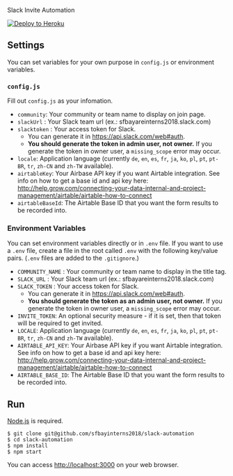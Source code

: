 Slack Invite Automation

[![Deploy to Heroku](https://www.herokucdn.com/deploy/button.png)](https://heroku.com/deploy)
## Settings

You can set variables for your own purpose in `config.js` or environment variables.

### `config.js`

Fill out `config.js` as your infomation.

* `community`: Your community or team name to display on join page.
* `slackUrl` : Your Slack team url (ex.: sfbayareinterns2018.slack.com)
* `slacktoken` : Your access token for Slack.
  - You can generate it in <https://api.slack.com/web#auth>.
  - **You should generate the token in admin user, not owner.**
  If you generate the token in owner user, a `missing_scope` error may occur.
* `locale`: Application language (currently `de`, `en`, `es`, `fr`, `ja`, `ko`, `pl`, `pt`, `pt-BR`, `tr`, `zh-CN` and `zh-TW` available).
* `airtableKey`: Your Airbase API key if you want Airtable integration. See info on how to get a base id and api key here: <http://help.grow.com/connecting-your-data-internal-and-project-management/airtable/airtable-how-to-connect>
* `airtableBaseId`: The Airtable Base ID that you want the form results to be recorded into.

### Environment Variables
You can set environment variables directly or in `.env` file.
If you want to use a `.env` file, create a file in the root called `.env` with the following key/value pairs.
(`.env` files are added to the `.gitignore`.)

- `COMMUNITY_NAME` : Your community or team name to display in the title tag.
- `SLACK_URL` : Your Slack team url (ex.: sfbayareinterns2018.slack.com)
- `SLACK_TOKEN` : Your access token for Slack.
  - You can generate it in <https://api.slack.com/web#auth>.
  - **You should generate the token as an admin user, not owner.**
  If you generate the token in owner user, a `missing_scope` error may occur.
- `INVITE_TOKEN`: An optional security measure - if it is set, then that token will be required to get invited.
- `LOCALE`: Application language (currently `de`, `en`, `es`, `fr`, `ja`, `ko`, `pl`, `pt`, `pt-BR`, `tr`, `zh-CN` and `zh-TW` available).
- `AIRTABLE_API_KEY`: Your Airbase API key if you want Airtable integration. See info on how to get a base id and api key here: <http://help.grow.com/connecting-your-data-internal-and-project-management/airtable/airtable-how-to-connect>
- `AIRTABLE_BASE_ID`: The Airtable Base ID that you want the form results to be recorded into.

## Run
[Node.js](http://nodejs.org/) is required.

```shell
$ git clone git@github.com/sfbayinterns2018/slack-automation
$ cd slack-automation
$ npm install
$ npm start
```

You can access <http://localhost:3000> on your web browser.
